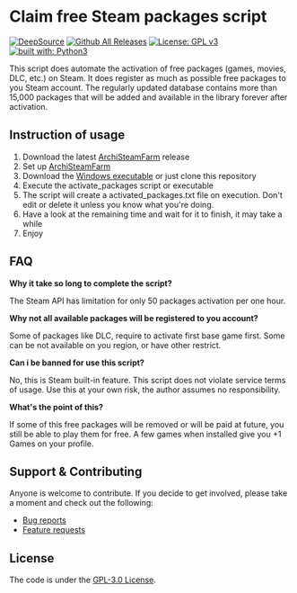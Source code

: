 # Claim free Steam  packages script

[![DeepSource](https://deepsource.io/gh/Luois45/claim-free-steam-packages.svg/?label=active+issues&show_trend=true&token=eIo_r1Hx850IQIJEoUj3FaC5)](https://deepsource.io/gh/Luois45/claim-free-steam-packages/?ref=repository-badge)
[![Github All Releases](https://img.shields.io/github/downloads/Luois45/claim-free-steam-packages/total.svg)]()
[![License: GPL v3](https://img.shields.io/badge/License-GPL%20v3-blue.svg)](http://www.gnu.org/licenses/gpl-3.0)
[![built with: Python3](https://camo.githubusercontent.com/0d9fbff04202da688cc79c5ffe984bd171edf453b2e41e5e56e55202dd5bdbb2/68747470733a2f2f696d672e736869656c64732e696f2f62616467652f6275696c74253230776974682d507974686f6e332d7265642e737667)](https://www.python.org/)

This script does automate the activation of free packages (games, movies, DLC, etc.) on Steam. It does register as much as possible free packages to you Steam account.
The regularly updated database contains more than 15,000 packages that will be added and available in the library forever after activation.

## Instruction of usage

1. Download the latest [ArchiSteamFarm](https://github.com/JustArchiNET/ArchiSteamFarm/releases/latest) release
2. Set up [ArchiSteamFarm](https://github.com/JustArchiNET/ArchiSteamFarm/wiki/Setting-up)
3. Download the [Windows executable](https://github.com/Luois45/claim-free-steam-packages/releases/latest) or just clone this repository
4. Execute the activate_packages script or executable
5. The script will create a activated_packages.txt file on execution. Don't edit or delete it unless you know what you're doing.
6. Have a look at the remaining time and wait for it to finish, it may take a while
7. Enjoy

## FAQ
**Why it take so long to complete the script?**

The Steam API has limitation for only 50 packages activation per one hour.
 
**Why not all available packages will be registered to you account?**

Some of packages like DLC, require to activate first base game first. Some can be not available on you region, or have other restrict.

**Can i be banned for use this script?**

No, this is Steam built-in feature. This script does not violate service terms of usage. Use this at your own risk, the author assumes no responsibility.

**What's the point of this?**

If some of this free packages will be removed or will be paid at future, you still be able to play them for free. A few games when installed give you +1 Games on your profile.

## Support & Contributing
Anyone is welcome to contribute. If you decide to get involved, please take a moment and check out the following:

* [Bug reports](.github/ISSUE_TEMPLATE/bug_report.md)
* [Feature requests](.github/ISSUE_TEMPLATE/feature_request.md)

## License

The code is under the [GPL-3.0 License](https://choosealicense.com/licenses/gpl-3.0/).
